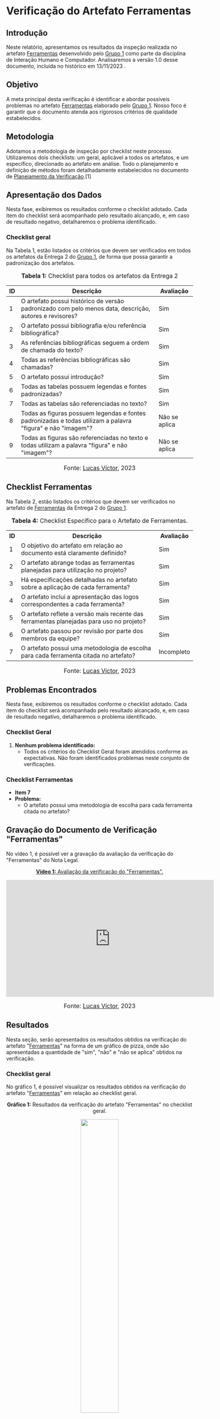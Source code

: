 # Verificação do Artefato Ferramentas

## Introdução

Neste relatório, apresentamos os resultados da inspeção realizada no artefato [Ferramentas](https://github.com/Interacao-Humano-Computador/2023.2-NotaLegal/blob/main/docs/planejamento%20do%20projeto/ferramentas.md) desenvolvido pelo [Grupo 1](https://github.com/Interacao-Humano-Computador/2023.2-NotaLegal/tree/main) como parte da disciplina de Interação Humano e Computador. Analisaremos a versão 1.0 desse documento, incluída no histórico em 13/11/2023	.

## Objetivo

A meta principal desta verificação é identificar e abordar possíveis problemas no artefato [Ferramentas](https://github.com/Interacao-Humano-Computador/2023.2-NotaLegal/blob/main/docs/planejamento%20do%20projeto/ferramentas.md)  elaborado pelo [Grupo 1](https://github.com/Interacao-Humano-Computador/2023.2-NotaLegal/tree/main). Nosso foco é garantir que o documento atenda aos rigorosos critérios de qualidade estabelecidos.

## Metodologia

Adotamos a metodologia de inspeção por checklist neste processo. Utilizaremos dois checklists: um geral, aplicável a todos os artefatos, e um específico, direcionado ao artefato em análise. Todo o planejamento e definição de métodos foram detalhadamente estabelecidos no documento de [Planejamento da Verificação](https://github.com/Interacao-Humano-Computador/2023.2-NotaLegal/blob/main/docs/verificacao/Grupo-01/Entrega-01/planejamento-verificacao-e1-grupo1.md).[1]



## Apresentação dos Dados

Nesta fase, exibiremos os resultados conforme o checklist adotado. Cada item do checklist será acompanhado pelo resultado alcançado, e, em caso de resultado negativo, detalharemos o problema identificado.

### Checklist geral

Na Tabela 1, estão listados os critérios que devem ser verificados em todos os artefatos da Entrega 2 do [Grupo 1](https://github.com/Interacao-Humano-Computador/2023.2-NotaLegal/tree/main), de forma que possa garantir a padronização dos artefatos.


<div align="center">
<font size="3"><p style="text-align: center"><b>Tabela 1:</b> Checklist para todos os artefatos da Entrega 2</p></font>

<table>
  <thead>
    <tr>
      <th>ID</th>
      <th>Descrição</th>
      <th>Avaliação</th>
    </tr>
  </thead>
  <tbody>
    <tr>
      <td>1</td>
      <td>O artefato possui histórico de versão padronizado com pelo menos data, descrição, autores e revisores?</td>
      <td>Sim</td>
    </tr>
    <tr>
      <td>2</td>
      <td>O artefato possui bibliografia e/ou referência bibliográfica?</td>
      <td>Sim</td>
    </tr>
    <tr>
      <td>3</td>
      <td>As referências bibliográficas seguem a ordem de chamada do texto?</td>
      <td>Sim</td>
    </tr>
    <tr>
      <td>4</td>
      <td>Todas as referências bibliográficas são chamadas?</td>
      <td>Sim</td>
    </tr>
    <tr>
      <td>5</td>
      <td>O artefato possui introdução?</td>
      <td>Sim</td>
    </tr>
    <tr>
      <td>6</td>
      <td>Todas as tabelas possuem legendas e fontes padronizadas?</td>
      <td>Sim</td>
    </tr>
    <tr>
      <td>7</td>
      <td>Todas as tabelas são referenciadas no texto?</td>
      <td>Sim</td>
    </tr>
    <tr>
      <td>8</td>
      <td>Todas as figuras possuem legendas e fontes padronizadas e todas utilizam a palavra "figura" e não "imagem"?</td>
      <td>Não se aplica</td>
    </tr>
    <tr>
      <td>9</td>
      <td>Todas as figuras são referenciadas no texto e todas utilizam a palavra "figura" e não "imagem"?</td>
      <td>Não se aplica</td>
    </tr>
</table>

<font size="3"><p style="text-align: center">Fonte: <a href="https://github.com/Lucas13032003">Lucas Víctor</a>, 2023</p></font>
</div>

## Checklist Ferramentas

Na Tabela 2, estão listados os critérios que devem ser verificados no artefato de [Ferramentas](https://github.com/Interacao-Humano-Computador/2023.2-NotaLegal/blob/main/docs/planejamento%20do%20projeto/ferramentas.md) da Entrega 2 do [Grupo 1](https://github.com/Interacao-Humano-Computador/2023.2-NotaLegal/tree/main).

<div align="center">
  <font size="3"><p style="text-align: center"><b>Tabela 4:</b> Checklist Específico para o Artefato de Ferramentas.</p></font>

  <table>
    <tr>
      <th>ID</th>
      <th>Descrição</th>
      <th>Avaliação</th>
    </tr>
    <tr>
      <td>1</td>
      <td>O objetivo do artefato em relação ao documento está claramente definido?</td>
      <td>Sim</td>
    </tr>
    <tr>
      <td>2</td>
      <td>O artefato abrange todas as ferramentas planejadas para utilização no projeto?</td>
      <td>Sim</td>
    </tr>
    <tr>
      <td>3</td>
      <td>Há especificações detalhadas no artefato sobre a aplicação de cada ferramenta?</td>
      <td>Sim</td>
    </tr>
    <tr>
      <td>4</td>
      <td>O artefato inclui a apresentação das logos correspondentes a cada ferramenta?</td>
      <td>Sim</td>
    </tr>
    <tr>
      <td>5</td>
      <td>O artefato reflete a versão mais recente das ferramentas planejadas para uso no projeto?</td>
      <td>Sim</td>
    </tr>
    <tr>
      <td>6</td>
      <td>O artefato passou por revisão por parte dos membros da equipe?</td>
      <td>Sim</td>
    </tr>
    <tr>
      <td>7</td>
      <td>O artefato possui uma metodologia  de escolha para cada ferramenta citada no artefato?</td>
      <td>Incompleto</td>
    </tr>
  </table>


<font size="3"><p style="text-align: center">Fonte: <a href="https://github.com/Lucas13032003">Lucas Víctor</a>, 2023</p></font>

</div>

## Problemas Encontrados

Nesta fase, exibiremos os resultados conforme o checklist adotado. Cada item do checklist será acompanhado pelo resultado alcançado, e, em caso de resultado negativo, detalharemos o problema identificado.


### Checklist Geral

1. **Nenhum problema identificado:**
   - Todos os critérios do Checklist Geral foram atendidos conforme as expectativas. Não foram identificados problemas neste conjunto de verificações.

### Checklist Ferramentas

- **Item 7** 
- **Problema:**
    - O artefato possui uma metodologia  de escolha para cada ferramenta citada no artefato?

## Gravação do Documento de Verificação "Ferramentas"

No vídeo 1, é possível ver a gravação da avaliação da verificação do "Ferramentas" do Nota Legal.

<div align="center">
  
<p style="text-align: center"><a href="https://youtu.be/z5LKhJDZbJg" target="blanket"><b>Vídeo 1:</b> Avaliação da verificação do "Ferramentas".</a></p>

<iframe width="560" height="315" src="https://www.youtube.com/embed/z5LKhJDZbJg?si=k8LDd-X1fG4hnC0i" title="YouTube video player" frameborder="0" allow="accelerometer; autoplay; clipboard-write; encrypted-media; gyroscope; picture-in-picture; web-share" allowfullscreen></iframe>

<font size="3"><p style="text-align: center">Fonte: <a href="https://github.com/Lucas13032003">Lucas Víctor</a>, 2023</p></font>

</div>

## Resultados

Nesta seção, serão apresentados os resultados obtidos na verificação do artefato "[Ferramentas](https://github.com/Interacao-Humano-Computador/2023.2-NotaLegal/blob/main/docs/planejamento%20do%20projeto/ferramentas.md)" na forma de um gráfico de pizza, onde são apresentadas a quantidade de "sim", "não" e "não se aplica" obtidos na verificação.

### Checklist geral

No gráfico 1, é possível visualizar os resultados obtidos na verificação do artefato "[Ferramentas](https://github.com/Interacao-Humano-Computador/2023.2-NotaLegal/blob/main/docs/planejamento%20do%20projeto/ferramentas.md)" em relação ao checklist geral.

<div align="center">
  
<p><b>Gráfico 1:</b> Resultados da verificação do artefato "Ferramentas" no checklist geral.</p>

  <img src="" style="width: 45%;">

<font size="3"><p style="text-align: center">Fonte: <a href="https://github.com/Lucas13032003">Lucas Víctor</a>, 2023</p></font>

</div>

### Checklist específico

No gráfico 2, é possível visualizar os resultados obtidos na verificação do artefato "[Ferramentas](https://github.com/Interacao-Humano-Computador/2023.2-NotaLegal/blob/main/docs/planejamento%20do%20projeto/ferramentas.md)" em relação ao checklist específico.

<div align="center">
  <p><b>Gráfico 2:</b> Resultados da verificação do artefato "Ferramentas" no checklist específico.</p>

  <img src="" style="width: 45%;">

<font size="3"><p style="text-align: center">Fonte: <a href="https://github.com/Lucas13032003">Lucas Víctor</a>, 2023</p></font>

</div>

### Conclusão

A verificação não identificou problemas no Artefato [Ferramentas](https://github.com/Interacao-Humano-Computador/2023.2-NotaLegal/blob/main/docs/planejamento%20do%20projeto/ferramentas.md) elaborado pelo [Grupo 1](https://github.com/Interacao-Humano-Computador/2023.2-NotaLegal/tree/main).

## Referências Bibliográficas

> [1] FAGAN, Michael E. Design and Code Inspections to Reduce Errors in Program Development. 1976.

> [2] Normas ABNT: 2023. Disponível em: https://www.normasabnt.org/normas-abnt-2023/. Acesso em: 18 de novembro de 2023.

## Bibliografia
>
> VICTOR, Lucas. [Planejamento da Verificação](https://github.com/Interacao-Humano-Computador/2023.2-NotaLegal/blob/main/docs/verificacao/Grupo-01/Entrega-01/planejamento-verificacao-e1-grupo1.md)., GAMA, FGA, 2023. Acesso em: 13 de novembro de 2023.
>
> Nota Legal. [Ferramentas](https://github.com/Interacao-Humano-Computador/2023.2-NotaLegal/blob/main/docs/planejamento%20do%20projeto/ferramentas.md), FGA, GAMA, 2023. Acesso em: 14 de novembro de 2023.

## Histórico de Versões

| Versão | Data   | Descrição     | Autor     |  Revisor        |
| :----: | ------ | ------------- | --------- | :-------------: |
| `1.0`  | 30/11/2023 | Criação do documento  | [Lucas Víctor](https://github.com/Lucas1303200)| [Lucas Oliveira](https://github.com/) |
| `1.1`  | 30/11/2023 | Analise do documento  | [Lucas Víctor](https://github.com/Lucas1303200)| [Lucas Oliveira](https://github.com/) |

